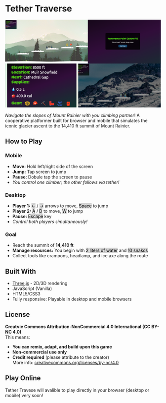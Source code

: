 # Tether Traverse

![Tether Travese game component highlights](tether-traverse.png)

*Navigate the slopes of Mount Rainier with you climbing partner*!
A cooperative platformer built for browser and mobile that simulates the iconic glacier ascent to the 14,410 ft summit of Mount Rainier. 

## How to Play
### Mobile 
- **Move:** Hold left/right side of the screen
- **Jump:** Tap screen to jump
- **Pause:** Dobule tap the screen to pause
- *You control one climber; the other follows via tether!*

### Desktop
- **Player 1:**  <mark style="background-color: #d3d3d3;">←</mark> / <mark style="background-color: #d3d3d3;">→</mark> arrows to move, <mark style="background-color: #d3d3d3;">Space</mark> to jump
- **Player 2:** <mark style="background-color: #d3d3d3;">A</mark> / <mark style="background-color: #d3d3d3;">D</mark> to move, <mark style="background-color: #d3d3d3;">W</mark> to jump
- **Pause:** <mark style="background-color: #d3d3d3;">Escape</mark> key
- *Control both players simultaneously!*

### Goal
- Reach the summit of **14,410 ft**
- **Manage resources:** You begin with <mark style="background-color: #d3d3d3;">2 liters of water</mark> and <mark style="background-color: #d3d3d3;">10 snakcs</mark>
- Collect tools like crampons, headlamp, and ice axe along the route

## Built With
- [Three.js](https://threejs.org/) - 2D/3D rendering
- JavaScript (Vanilla)
- HTML5/CSS3
- Fully responsive: Playable in desktop and mobile browsers

## License
**Creatvie Commons Attribution-NonCommercial 4.0 International (CC BY-NC 4.0)**\
This means:
- **You can remix, adapt, and build upon this game**
- **Non-commercial use only**
- **Credit required** (please attribute to the creator)\
More info: [creativecommons.org/licenses/by-nc/4.0](https://creativecommons.org/licenses/by-nc/4.0/)

## Play Online
Tether Travese will avalible to play directly in your browser (desktop or mobile) very soon!